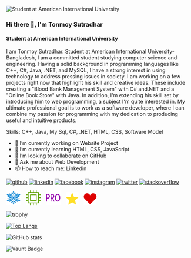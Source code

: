 ![Student at American International University](https://scontent.fdac99-1.fna.fbcdn.net/v/t39.30808-6/398895153_1492625098204075_2084491520737434692_n.jpg?stp=c0.23.206.206a_cp6_dst-jpg_p206x206&_nc_cat=103&ccb=1-7&_nc_sid=50ad20&_nc_eui2=AeEqkQ4nC1WvT-Nj1FNLaZOB3f7YFJ00717d_tgUnTTvXuEqPpAR99lcK_AZSnJrqwjYQngSPrysufFJGOMKY8-n&_nc_ohc=_NBuj-C8bFIQ7kNvgH6JpDQ&_nc_ht=scontent.fdac99-1.fna&oh=00_AYBS3MJHdZlo9YiaK5cBobsPJTWjOhTnBAI2LRKg8ZOqaw&oe=669224B9)
### Hi there 👋, I'm Tonmoy Sutradhar
#### Student at American International University


I am Tonmoy Sutradhar. Student at American International University-Bangladesh, I am a committed student studying computer science and engineering. Having a solid background in programming languages like C++, C#, Java, .NET, and MySQL, I have a strong interest in using technology to address pressing issues in society. I am working on a few projects right now that highlight his skill and creative ideas. These include creating a "Blood Bank Management System" with C# and.NET and a "Online Book Store" with Java. In addition, I'm extending his skill set by introducing him to web programming, a subject I'm quite interested in. My ultimate professional goal is to work as a software developer, where I can combine my passion for programming with my dedication to producing useful and intuitive products.

Skills: C++, Java, My Sql, C#, .NET, HTML, CSS, Software Model

- 🔭 I’m currently working on Website Project 
- 🌱 I’m currently learning HTML, CSS, JavaScript 
- 👯 I’m looking to collaborate on GitHub 
- 💬 Ask me about Web Development 
- 📫 How to reach me: Linkedin 


[<img src='https://cdn.jsdelivr.net/npm/simple-icons@3.0.1/icons/github.svg' alt='github' height='40'>](https://github.com/https://github.com/tonmoy-sutradhar)  [<img src='https://cdn.jsdelivr.net/npm/simple-icons@3.0.1/icons/linkedin.svg' alt='linkedin' height='40'>](https://www.linkedin.com/in/https://www.linkedin.com/in/tonmoy-sutradhar-013071280//)  [<img src='https://cdn.jsdelivr.net/npm/simple-icons@3.0.1/icons/facebook.svg' alt='facebook' height='40'>](https://www.facebook.com/https://www.facebook.com/tonmoy.sutradhar.9822)  [<img src='https://cdn.jsdelivr.net/npm/simple-icons@3.0.1/icons/instagram.svg' alt='instagram' height='40'>](https://www.instagram.com/https://www.instagram.com/tonmoy__yffuxx//)  [<img src='https://cdn.jsdelivr.net/npm/simple-icons@3.0.1/icons/twitter.svg' alt='twitter' height='40'>](https://twitter.com/https://twitter.com/Tonmoysds)  [<img src='https://cdn.jsdelivr.net/npm/simple-icons@3.0.1/icons/stackoverflow.svg' alt='stackoverflow' height='40'>](https://stackoverflow.com/users/https://stackoverflow.com/users/21450296/tonmoy-sutradhar?tab=topactivity)  

<a href='https://archiveprogram.github.com/'><img src='https://raw.githubusercontent.com/acervenky/animated-github-badges/master/assets/acbadge.gif' width='40' height='40'></a> <a href='https://docs.github.com/en/developers'><img src='https://raw.githubusercontent.com/acervenky/animated-github-badges/master/assets/devbadge.gif' width='40' height='40'></a> <a href='https://github.com/pricing'><img src='https://raw.githubusercontent.com/acervenky/animated-github-badges/master/assets/pro.gif' width='40' height='40'></a> <a href='https://stars.github.com/'><img src='https://raw.githubusercontent.com/acervenky/animated-github-badges/master/assets/starbadge.gif' width='35' height='35'></a> <a href='https://docs.github.com/en/github/supporting-the-open-source-community-with-github-sponsors'><img src='https://raw.githubusercontent.com/acervenky/animated-github-badges/master/assets/sponsorbadge.gif' width='35' height='35'></a> 

[![trophy](https://github-profile-trophy.vercel.app/?username=https://github.com/tonmoy-sutradhar)](https://github.com/ryo-ma/github-profile-trophy)

[![Top Langs](https://github-readme-stats.vercel.app/api/top-langs/?username=https://github.com/tonmoy-sutradhar)](https://github.com/anuraghazra/github-readme-stats)

![GitHub stats](https://github-readme-stats.vercel.app/api?username=https://github.com/tonmoy-sutradhar&show_icons=true&count_private=true)  

![Vaunt Badge](https://api.vaunt.dev/v1/github/entities/https://github.com/tonmoy-sutradhar/contributions?format=svg&private=true)  


